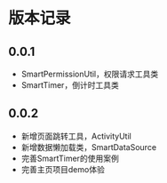 # 版本记录

[//]: # (## 0.0.2)

[//]: # ()
[//]: # (+ 新增弹窗属性方法)

[//]: # (+ 新增全局配置和单点配置)

## 0.0.1

+ SmartPermissionUtil，权限请求工具类
+ SmartTimer，倒计时工具类

## 0.0.2

+ 新增页面跳转工具，ActivityUtil
+ 新增数据懒加载类，SmartDataSource
+ 完善SmartTimer的使用案例
+ 完善主页项目demo体验